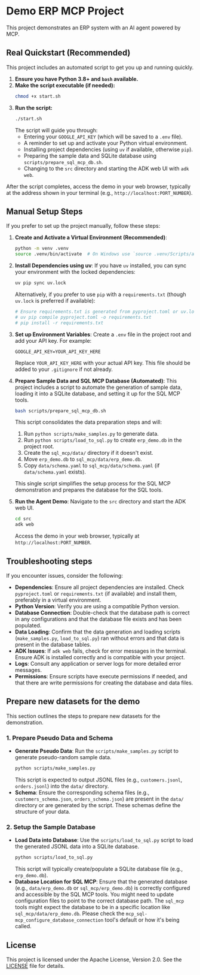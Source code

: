 # Demo ERP MCP Project

This project demonstrates an ERP system with an AI agent powered by MCP.

## Real Quickstart (Recommended)

This project includes an automated script to get you up and running quickly. 

1.  **Ensure you have Python 3.8+ and `bash` available.**
2.  **Make the script executable (if needed):**
    ```bash
    chmod +x start.sh
    ```
3.  **Run the script:**
    ```bash
    ./start.sh 
    ```
    The script will guide you through:
    *   Entering your `GOOGLE_API_KEY` (which will be saved to a `.env` file).
    *   A reminder to set up and activate your Python virtual environment.
    *   Installing project dependencies (using `uv` if available, otherwise `pip`).
    *   Preparing the sample data and SQLite database using `scripts/prepare_sql_mcp_db.sh`.
    *   Changing to the `src` directory and starting the ADK web UI with `adk web`.

After the script completes, access the demo in your web browser, typically at the address shown in your terminal (e.g., `http://localhost:PORT_NUMBER`).

## Manual Setup Steps

If you prefer to set up the project manually, follow these steps:

1.  **Create and Activate a Virtual Environment (Recommended)**:
    ```bash
    python -m venv .venv
    source .venv/bin/activate  # On Windows use `source .venv/Scripts/activate`
    ```

2.  **Install Dependencies using uv**:
    If you have `uv` installed, you can sync your environment with the locked dependencies:
    ```bash
    uv pip sync uv.lock
    ```
    Alternatively, if you prefer to use `pip` with a `requirements.txt` (though `uv.lock` is preferred if available):
    ```bash
    # Ensure requirements.txt is generated from pyproject.toml or uv.lock
    # uv pip compile pyproject.toml -o requirements.txt
    # pip install -r requirements.txt
    ```

3.  **Set up Environment Variables**:
    Create a `.env` file in the project root and add your API key. For example:
    ```env
    GOOGLE_API_KEY=YOUR_API_KEY_HERE
    ```
    Replace `YOUR_API_KEY_HERE` with your actual API key. This file should be added to your `.gitignore` if not already.

4.  **Prepare Sample Data and SQL MCP Database (Automated)**:
    This project includes a script to automate the generation of sample data, loading it into a SQLite database, and setting it up for the SQL MCP tools.
    ```bash
    bash scripts/prepare_sql_mcp_db.sh
    ```
    This script consolidates the data preparation steps and will:
    1. Run `python scripts/make_samples.py` to generate data.
    2. Run `python scripts/load_to_sql.py` to create `erp_demo.db` in the project root.
    3. Create the `sql_mcp/data/` directory if it doesn't exist.
    4. Move `erp_demo.db` to `sql_mcp/data/erp_demo.db`.
    5. Copy `data/schema.yaml` to `sql_mcp/data/schema.yaml` (if `data/schema.yaml` exists).

    This single script simplifies the setup process for the SQL MCP demonstration and prepares the database for the SQL tools.

5.  **Run the Agent Demo**:
    Navigate to the `src` directory and start the ADK web UI.
    ```bash
    cd src
    adk web
    ```
    Access the demo in your web browser, typically at `http://localhost:PORT_NUMBER`.

## Troubleshooting steps

If you encounter issues, consider the following:

-   **Dependencies**: Ensure all project dependencies are installed. Check `pyproject.toml` or `requirements.txt` (if available) and install them, preferably in a virtual environment.
-   **Python Version**: Verify you are using a compatible Python version.
-   **Database Connection**: Double-check that the database path is correct in any configurations and that the database file exists and has been populated.
-   **Data Loading**: Confirm that the data generation and loading scripts (`make_samples.py`, `load_to_sql.py`) ran without errors and that data is present in the database tables.
-   **ADK Issues**: If `adk web` fails, check for error messages in the terminal. Ensure ADK is installed correctly and is compatible with your project.
-   **Logs**: Consult any application or server logs for more detailed error messages.
-   **Permissions**: Ensure scripts have execute permissions if needed, and that there are write permissions for creating the database and data files. 

## Prepare new datasets for the demo

This section outlines the steps to prepare new datasets for the demonstration.

### 1. Prepare Pseudo Data and Schema

- **Generate Pseudo Data**: Run the `scripts/make_samples.py` script to generate pseudo-random sample data.
  ```bash
  python scripts/make_samples.py
  ```
  This script is expected to output JSONL files (e.g., `customers.jsonl`, `orders.jsonl`) into the `data/` directory.
- **Schema**: Ensure the corresponding schema files (e.g., `customers_schema.json`, `orders_schema.json`) are present in the `data/` directory or are generated by the script. These schemas define the structure of your data.

### 2. Setup the Sample Database

- **Load Data into Database**: Use the `scripts/load_to_sql.py` script to load the generated JSONL data into a SQLite database.
  ```bash
  python scripts/load_to_sql.py
  ```
  This script will typically create/populate a SQLite database file (e.g., `erp_demo.db`).
- **Database Location for SQL MCP**: Ensure that the generated database (e.g., `data/erp_demo.db` or `sql_mcp/erp_demo.db`) is correctly configured and accessible by the SQL MCP tools. You might need to update configuration files to point to the correct database path. The `sql_mcp` tools might expect the database to be in a specific location like `sql_mcp/data/erp_demo.db`. Please check the `mcp_sql-mcp_configure_database_connection` tool's default or how it's being called. 

## License

This project is licensed under the Apache License, Version 2.0. See the [LICENSE](LICENSE) file for details. 